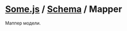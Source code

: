 # [Some.js](http://somejs.org/Model) / [Schema](https://github.com/somejs/some-model/tree/master/lib/Model) / Mapper

Маппер модели.